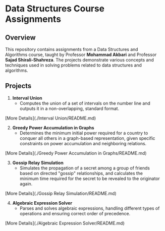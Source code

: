 # Data Structures Course Assignments

## Overview

This repository contains assignments from a Data Structures and Algorithms course, taught by Professor **Mohammad Akbari** and Professor **Sajad Shirali-Shahreza**. The projects demonstrate various concepts and techniques used in solving problems related to data structures and algorithms.

## Projects

1. **Interval Union**
   - Computes the union of a set of intervals on the number line and outputs it in a non-overlapping, standard format.

[More Details](./Interval Union/README.md)

2. **Greedy Power Accumulation in Graphs**
   - Determines the minimum initial power required for a country to conquer all others in a graph-based representation, given specific constraints on power accumulation and neighboring relations.

[More Details](./Greedy Power Accumulation in Graphs/README.md)

3. **Gossip Relay Simulation**
   - Simulates the propagation of a secret among a group of friends based on directed "gossip" relationships, and calculates the minimum time required for the secret to be revealed to the originator again.

[More Details](./Gossip Relay Simulation/README.md)

4. **Algebraic Expression Solver**
   - Parses and solves algebraic expressions, handling different types of operations and ensuring correct order of precedence.

[More Details](./Algebraic Expression Solver/README.md)
